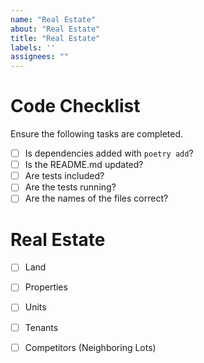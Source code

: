 ```yaml
---
name: "Real Estate"
about: "Real Estate"
title: "Real Estate"
labels: ''
assignees: ""
---
```


# Code Checklist

Ensure the following tasks are completed.

- [ ] Is dependencies added with `poetry add`?
- [ ] Is the README.md updated?
- [ ] Are tests included?
- [ ] Are the tests running?
- [ ] Are the names of the files correct?

# Real Estate

- [ ] Land
- [ ] Properties
- [ ] Units
- [ ] Tenants
- [ ] Competitors (Neighboring Lots)


